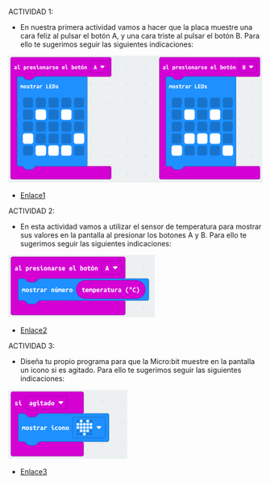 ACTIVIDAD 1:

- En nuestra primera actividad vamos a hacer que la placa muestre una cara feliz al pulsar el botón A, y una cara triste al pulsar el botón B. Para ello te sugerimos seguir las siguientes indicaciones:

![image](ejercicio1.png)

- [Enlace1](microbit-Modulo1_Ejercicio1.hex)


ACTIVIDAD 2: 

- En esta actividad vamos a utilizar el sensor de temperatura para mostrar sus valores en la pantalla al presionar los botones A y B. Para ello te sugerimos seguir las siguientes indicaciones:

![image](ejercicio2.png)

- [Enlace2](microbit-Modulo1_Ejercicio2.hex)


ACTIVIDAD 3:

- Diseña tu propio programa para que la Micro:bit muestre en la pantalla un icono si es agitado. Para ello te sugerimos seguir las siguientes indicaciones:

![image](ejercicio3.png)

- [Enlace3](microbit-Modulo1_Ejercicio3.hex)
